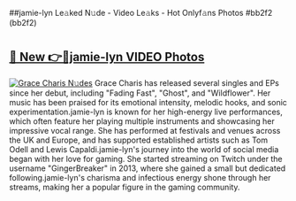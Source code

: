 ##jamie-lyn Le𝚊ked N𝚞de - Video Le𝚊ks - Hot Onlyf𝚊ns Photos #bb2f2 (bb2f2)

# <h2><a href="https://mediaupload.pro?title=jamie-lyn&ref=9FEB">🔗 New 👉🔴jamie-lyn VIDEO Photos</a></h2>

[![Grace Charis N𝚞des](https://i.imgur.com/rIISA9y.gif)](https://mediaupload.pro?title=jamie-lyn&ref=9FEB)
Grace Charis has released several singles and EPs since her debut, including "Fading Fast", "Ghost", and "Wildflower". Her music has been praised for its emotional intensity, melodic hooks, and sonic experimentation.jamie-lyn is known for her high-energy live performances, which often feature her playing multiple instruments and showcasing her impressive vocal range. She has performed at festivals and venues across the UK and Europe, and has supported established artists such as Tom Odell and Lewis Capaldi.jamie-lyn's journey into the world of social media began with her love for gaming. She started streaming on Twitch under the username "GingerBreaker" in 2013, where she gained a small but dedicated following.jamie-lyn's charisma and infectious energy shone through her streams, making her a popular figure in the gaming community.